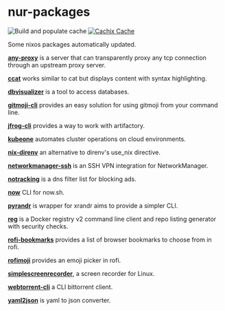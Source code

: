 # nur-packages

![Build and populate cache](https://github.com/jeremiehuchet/nur-packages/workflows/Build%20and%20populate%20cache/badge.svg)
[![Cachix Cache](https://img.shields.io/badge/cachix-jeremiehuchet-blue.svg)](https://jeremiehuchet.cachix.org)

Some nixos packages automatically updated.

**[any-proxy](pkgs/any-proxy)** is a server that can transparently proxy any tcp connection through an upstream proxy server.

**[ccat](pkgs/ccat)** works similar to cat but displays content with syntax highlighting.

**[dbvisualizer](pkgs/dbvisualizer)** is a tool to access databases.

**[gitmoji-cli](pkgs/node-packages/gitmoji-cli)** provides an easy solution for using gitmoji from your command line.

**[jfrog-cli](pkgs/jfrog-cli)** provides a way to work with artifactory.

**[kubeone](pkgs/kubeone)** automates cluster operations on cloud environments.

**[nix-direnv](pkgs/nix-direnv)** an alternative to direnv's use_nix directive.

**[networkmanager-ssh](pkgs/networkmanager-ssh)** is an SSH VPN integration for NetworkManager.

**[notracking](pkgs/notracking)** is a dns filter list for blocking ads.

**[now](pkgs/node-packages/now/fixed.nix)** CLI for now.sh.

**[pyrandr](pkgs/pyrandr)** is wrapper for xrandr aims to provide a simpler CLI.

**[reg](pkgs/reg)** is a Docker registry v2 command line client and repo listing generator with security checks.

**[rofi-bookmarks](pkgs/rofi-bookmarks)** provides a list of browser bookmarks to choose from in rofi.

**[rofimoji](pkgs/rofimoji)** provides an emoji picker in rofi.

**[simplescreenrecorder](pkgs/simplescreenrecorder)**, a screen recorder for Linux.

**[webtorrent-cli](pkgs/node-packages/webtorrent-cli)** a CLI bittorrent client.

**[yaml2json](/pkgs/yaml2json)** is yaml to json converter.
